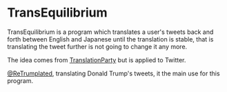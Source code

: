 TransEquilibrium
================

TransEquilibrium is a program which translates a user's tweets back and forth between English and Japanese until the translation is stable, that is translating the tweet further is not going to change it any more.

The idea comes from [TranslationParty](http://www.translationparty.com/) but is applied to Twitter.

[@ReTrumplated](https://twitter.com/ReTrumplated), translating Donald Trump's tweets, it the main use for this program.
